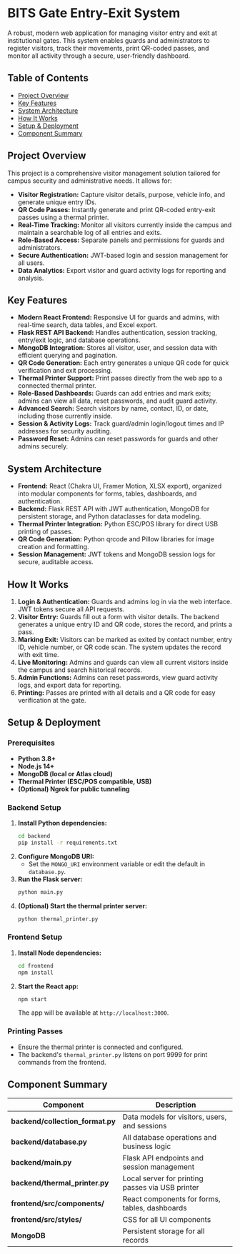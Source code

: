 # BITS Gate Entry-Exit System

A robust, modern web application for managing visitor entry and exit at institutional gates. This system enables guards and administrators to register visitors, track their movements, print QR-coded passes, and monitor all activity through a secure, user-friendly dashboard.

## Table of Contents

- [Project Overview](#project-overview)
- [Key Features](#key-features)
- [System Architecture](#system-architecture)
- [How It Works](#how-it-works)
- [Setup & Deployment](#setup--deployment)
- [Component Summary](#component-summary)

## Project Overview

This project is a comprehensive visitor management solution tailored for campus security and administrative needs. It allows for:

- **Visitor Registration:** Capture visitor details, purpose, vehicle info, and generate unique entry IDs.
- **QR Code Passes:** Instantly generate and print QR-coded entry-exit passes using a thermal printer.
- **Real-Time Tracking:** Monitor all visitors currently inside the campus and maintain a searchable log of all entries and exits.
- **Role-Based Access:** Separate panels and permissions for guards and administrators.
- **Secure Authentication:** JWT-based login and session management for all users.
- **Data Analytics:** Export visitor and guard activity logs for reporting and analysis.

## Key Features

- **Modern React Frontend:** Responsive UI for guards and admins, with real-time search, data tables, and Excel export.
- **Flask REST API Backend:** Handles authentication, session tracking, entry/exit logic, and database operations.
- **MongoDB Integration:** Stores all visitor, user, and session data with efficient querying and pagination.
- **QR Code Generation:** Each entry generates a unique QR code for quick verification and exit processing.
- **Thermal Printer Support:** Print passes directly from the web app to a connected thermal printer.
- **Role-Based Dashboards:** Guards can add entries and mark exits; admins can view all data, reset passwords, and audit guard activity.
- **Advanced Search:** Search visitors by name, contact, ID, or date, including those currently inside.
- **Session & Activity Logs:** Track guard/admin login/logout times and IP addresses for security auditing.
- **Password Reset:** Admins can reset passwords for guards and other admins securely.

## System Architecture

- **Frontend:** React (Chakra UI, Framer Motion, XLSX export), organized into modular components for forms, tables, dashboards, and authentication.
- **Backend:** Flask REST API with JWT authentication, MongoDB for persistent storage, and Python dataclasses for data modeling.
- **Thermal Printer Integration:** Python ESC/POS library for direct USB printing of passes.
- **QR Code Generation:** Python qrcode and Pillow libraries for image creation and formatting.
- **Session Management:** JWT tokens and MongoDB session logs for secure, auditable access.

## How It Works

1. **Login & Authentication:** Guards and admins log in via the web interface. JWT tokens secure all API requests.
2. **Visitor Entry:** Guards fill out a form with visitor details. The backend generates a unique entry ID and QR code, stores the record, and prints a pass.
3. **Marking Exit:** Visitors can be marked as exited by contact number, entry ID, vehicle number, or QR code scan. The system updates the record with exit time.
4. **Live Monitoring:** Admins and guards can view all current visitors inside the campus and search historical records.
5. **Admin Functions:** Admins can reset passwords, view guard activity logs, and export data for reporting.
6. **Printing:** Passes are printed with all details and a QR code for easy verification at the gate.

## Setup & Deployment

### Prerequisites

- **Python 3.8+**
- **Node.js 14+**
- **MongoDB (local or Atlas cloud)**
- **Thermal Printer (ESC/POS compatible, USB)**
- **(Optional) Ngrok for public tunneling**

### Backend Setup

1. **Install Python dependencies:**
   ```bash
   cd backend
   pip install -r requirements.txt
   ```
2. **Configure MongoDB URI:**
   - Set the `MONGO_URI` environment variable or edit the default in `database.py`.
3. **Run the Flask server:**
   ```bash
   python main.py
   ```
4. **(Optional) Start the thermal printer server:**
   ```bash
   python thermal_printer.py
   ```

### Frontend Setup

1. **Install Node dependencies:**
   ```bash
   cd frontend
   npm install
   ```
2. **Start the React app:**
   ```bash
   npm start
   ```
   The app will be available at `http://localhost:3000`.

### Printing Passes

- Ensure the thermal printer is connected and configured.
- The backend's `thermal_printer.py` listens on port 9999 for print commands from the frontend.

## Component Summary

| Component         | Description                                                      |
|-------------------|------------------------------------------------------------------|
| **backend/collection_format.py** | Data models for visitors, users, and sessions     |
| **backend/database.py**          | All database operations and business logic        |
| **backend/main.py**              | Flask API endpoints and session management        |
| **backend/thermal_printer.py**   | Local server for printing passes via USB printer  |
| **frontend/src/components/**     | React components for forms, tables, dashboards    |
| **frontend/src/styles/**         | CSS for all UI components                        |
| **MongoDB**                      | Persistent storage for all records                |
